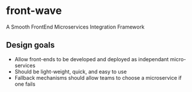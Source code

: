 # front-wave
A Smooth FrontEnd Microservices Integration Framework

## Design goals
- Allow front-ends to be developed and deployed as independant micro-services
- Should be light-weight, quick, and easy to use
- Fallback mechanisms should allow teams to choose a microservice if one fails

